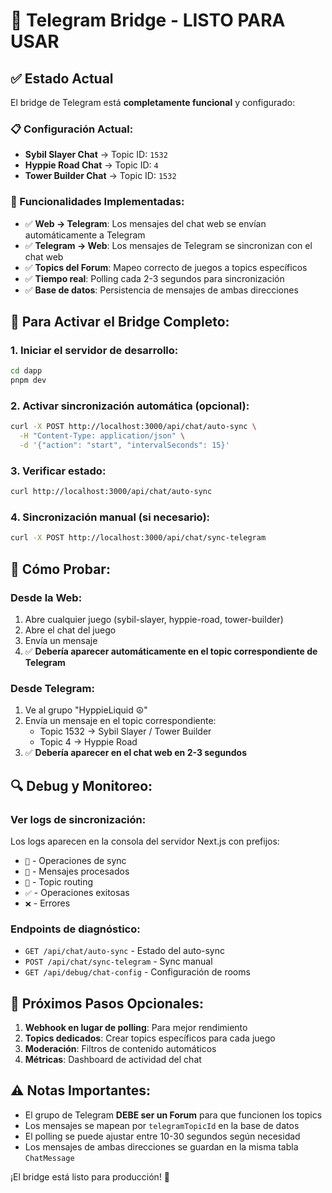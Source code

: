 # 🎉 Telegram Bridge - LISTO PARA USAR

## ✅ Estado Actual
El bridge de Telegram está **completamente funcional** y configurado:

### 📋 Configuración Actual:
- **Sybil Slayer Chat** → Topic ID: `1532`
- **Hyppie Road Chat** → Topic ID: `4`  
- **Tower Builder Chat** → Topic ID: `1532`

### 🔧 Funcionalidades Implementadas:
- ✅ **Web → Telegram**: Los mensajes del chat web se envían automáticamente a Telegram
- ✅ **Telegram → Web**: Los mensajes de Telegram se sincronizan con el chat web
- ✅ **Topics del Forum**: Mapeo correcto de juegos a topics específicos
- ✅ **Tiempo real**: Polling cada 2-3 segundos para sincronización
- ✅ **Base de datos**: Persistencia de mensajes de ambas direcciones

## 🚀 Para Activar el Bridge Completo:

### 1. Iniciar el servidor de desarrollo:
```bash
cd dapp
pnpm dev
```

### 2. Activar sincronización automática (opcional):
```bash
curl -X POST http://localhost:3000/api/chat/auto-sync \
  -H "Content-Type: application/json" \
  -d '{"action": "start", "intervalSeconds": 15}'
```

### 3. Verificar estado:
```bash
curl http://localhost:3000/api/chat/auto-sync
```

### 4. Sincronización manual (si necesario):
```bash
curl -X POST http://localhost:3000/api/chat/sync-telegram
```

## 💬 Cómo Probar:

### Desde la Web:
1. Abre cualquier juego (sybil-slayer, hyppie-road, tower-builder)
2. Abre el chat del juego
3. Envía un mensaje
4. ✅ **Debería aparecer automáticamente en el topic correspondiente de Telegram**

### Desde Telegram:
1. Ve al grupo "HyppieLiquid ☮️"
2. Envía un mensaje en el topic correspondiente:
   - Topic 1532 → Sybil Slayer / Tower Builder
   - Topic 4 → Hyppie Road
3. ✅ **Debería aparecer en el chat web en 2-3 segundos**

## 🔍 Debug y Monitoreo:

### Ver logs de sincronización:
Los logs aparecen en la consola del servidor Next.js con prefijos:
- `🔄` - Operaciones de sync
- `📨` - Mensajes procesados
- `📍` - Topic routing
- `✅` - Operaciones exitosas
- `❌` - Errores

### Endpoints de diagnóstico:
- `GET /api/chat/auto-sync` - Estado del auto-sync
- `POST /api/chat/sync-telegram` - Sync manual
- `GET /api/debug/chat-config` - Configuración de rooms

## 🎯 Próximos Pasos Opcionales:

1. **Webhook en lugar de polling**: Para mejor rendimiento
2. **Topics dedicados**: Crear topics específicos para cada juego
3. **Moderación**: Filtros de contenido automáticos
4. **Métricas**: Dashboard de actividad del chat

## ⚠️ Notas Importantes:

- El grupo de Telegram **DEBE ser un Forum** para que funcionen los topics
- Los mensajes se mapean por `telegramTopicId` en la base de datos
- El polling se puede ajustar entre 10-30 segundos según necesidad
- Los mensajes de ambas direcciones se guardan en la misma tabla `ChatMessage`

¡El bridge está listo para producción! 🚀

